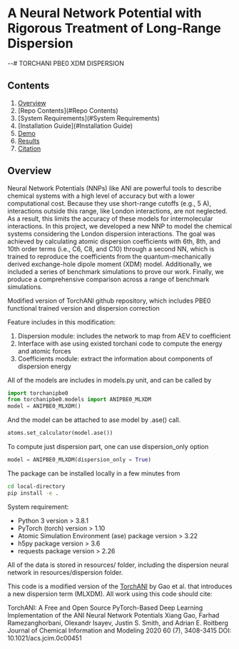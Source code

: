 # A Neural Network Potential with Rigorous Treatment of Long-Range Dispersion
--# TORCHANI PBE0 XDM DISPERSION
## Contents
1. [Overview](#Overview)
2. [Repo Contents](#Repo Contents)
3. [System Requirements](#System Requirements)
4. [Installation Guide](#Installation Guide)
5. [Demo](#Demo)
6. [Results](#Results)
7. [Citation](#Citation)

## Overview
Neural Network Potentials (NNPs) like ANI are powerful tools to describe chemical systems with a high level of accuracy but with a lower computational cost. Because they use short-range cutoffs (e.g., 5 A), interactions outside this range, like London interactions, are not neglected. As a result, this limits the accuracy of these models for intermolecular interactions. In this project, we developed a new NNP to model the chemical systems considering the London dispersion interactions. The goal was achieved by calculating atomic dispersion coefficients with 6th, 8th, and 10th order terms (i.e., C6, C8, and C10) through a second NN, which is trained to reproduce the coefficients from the quantum-mechanically derived exchange-hole dipole moment (XDM) model.
Additionally, we included a series of benchmark simulations to prove our work. Finally, we produce a comprehensive comparison across a range of benchmark simulations.



Modified version of TorchANI github repository, which includes PBE0 functional trained version and dispersion correction

Feature includes in this modification:
1. Dispersion module: includes the network to map from AEV to coefficient 
2. Interface with ase using existed torchani code to compute the energy and atomic forces
3. Coefficients module: extract the information about components of dispersion energy


All of the models are includes in models.py unit, and can be called by
```python
import torchanipbe0
from torchanipbe0.models import ANIPBE0_MLXDM
model = ANIPBE0_MLXDM()
```

And the model can be attached to ase model by .ase() call.
```python
atoms.set_calculator(model.ase())
```

To compute just dispersion part, one can use dispersion_only option
```python
model = ANIPBE0_MLXDM(dispersion_only = True)
```

The package can be installed locally in a few minutes from
```bash
cd local-directory
pip install -e .
```

System requirement:
* Python 3 version > 3.8.1
* PyTorch (torch) version > 1.10
* Atomic Simulation Environment (ase) package version > 3.22
* h5py package version > 3.6
* requests package version > 2.26

All of the data is stored in resources/ folder, including the dispersion neural network in resources/dispersion folder.

This code is a modified version of the [TorchANI](https://github.com/aiqm/torchani) by Gao et al. that introduces a new dispersion term (MLXDM). All work using this code should cite:

TorchANI: A Free and Open Source PyTorch-Based Deep Learning Implementation of the ANI Neural Network Potentials
Xiang Gao, Farhad Ramezanghorbani, Olexandr Isayev, Justin S. Smith, and Adrian E. Roitberg
Journal of Chemical Information and Modeling 2020 60 (7), 3408-3415
DOI: 10.1021/acs.jcim.0c00451
